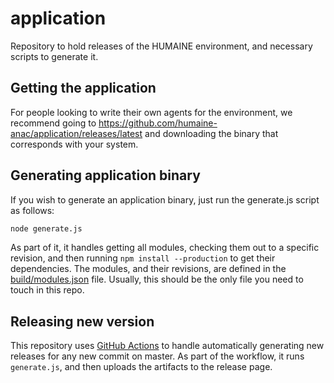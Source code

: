 # application

Repository to hold releases of the HUMAINE environment, and necessary
scripts to generate it.

## Getting the application

For people looking to write their own agents for the environment, we
recommend going to https://github.com/humaine-anac/application/releases/latest
and downloading the binary that corresponds with your system.

## Generating application binary

If you wish to generate an application binary, just run the generate.js
script as follows:

```bash
node generate.js
```

As part of it, it handles getting all modules, checking them out to a specific
revision, and then running `npm install --production` to get their dependencies.
The modules, and their revisions, are defined in the
[build/modules.json](https://github.com/humaine-anac/application/blob/master/build/modules.json)
file. Usually, this should be the only file you need to touch in this repo.

## Releasing new version

This repository uses [GitHub Actions](https://github.com/features/actions) to handle
automatically generating new releases for any new commit on master. As part of the
workflow, it runs `generate.js`, and then uploads the artifacts to the release page.
